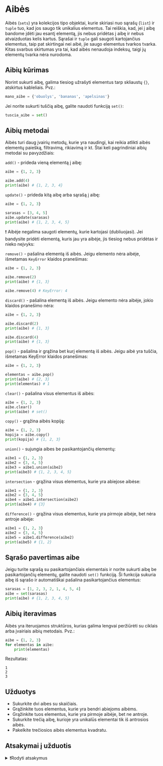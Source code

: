 # Aibės

Aibės (`sets`) yra kolekcijos tipo objektai, kurie skiriasi nuo sąrašų (`list`) ir `tuple` tuo, kad jos saugo tik unikalius elementus. Tai reiškia, kad, jei į aibę bandome įdėti jau esantį elementą, jis nebus pridėtas į aibę ir nebus atvaizduotas kelis kartus. Sąrašai ir `tuple` gali saugoti kartojančius elementus, taip pat skirtingai nei aibė, jie saugo elementus tvarkos tvarka. Kitas svarbus skirtumas yra tai, kad aibės nenaudoja indeksų, taigi jų elementų tvarka nėra nurodoma.

## Aibių kūrimas

Norint sukurti aibę, galima tiesiog užrašyti elementus tarp skliaustų `{}`, atskirtus kableliais. Pvz.:

```Python
mano_aibe = {'obuolys', 'bananas', 'apelsinas'}
```

Jei norite sukurti tuščią aibę, galite naudoti funkciją `set()`:

```Python
tuscia_aibe = set()
```

## Aibių metodai

Aibės turi daug įvairių metodų, kurie yra naudingi, kai reikia atlikti aibės elementų paiešką, filtravimą, rikiavimą ir kt. Štai keli pagrindiniai aibių metodai su pavyzdžiais:

`add()` - prideda vieną elementą į aibę:

```Python
aibe = {1, 2, 3}

aibe.add(4)
print(aibe) # {1, 2, 3, 4}
```

`update()` - prideda kitą aibę arba sąrašą į aibę:

```Python
aibe = {1, 2, 3}

sarasas = [3, 4, 5]
aibe.update(sarasas)
print(aibe) # {1, 2, 3, 4, 5}
```

❗ Aibėje negalima saugoti elementų, kurie kartojasi (dubliuojasi). Jei bandysite pridėti elementą, kuris jau yra aibėje, jis tiesiog nebus pridėtas ir nieko neįvyks:

`remove()` - pašalina elementą iš aibės. Jeigu elemento nėra aibėje, išmetamas `KeyError` klaidos pranešimas:

```Python
aibe = {1, 2, 3}

aibe.remove(2)
print(aibe) # {1, 3}

aibe.remove(4) # KeyError: 4
```

`discard()` - pašalina elementą iš aibės. Jeigu elemento nėra aibėje, jokio klaidos pranešimo nėra:

```Python
aibe = {1, 2, 3}

aibe.discard(2)
print(aibe) # {1, 3}

aibe.discard(4)
print(aibe) # {1, 3}
```

`pop()` - pašalina ir grąžina bet kurį elementą iš aibės. Jeigu aibė yra tuščia, išmetamas KeyError klaidos pranešimas:

```Python
aibe = {1, 2, 3}

elementas = aibe.pop()
print(aibe) # {2, 3}
print(elementas) # 1
```

`clear()` - pašalina visus elementus iš aibės:

```Python
aibe = {1, 2, 3}
aibe.clear()
print(aibe) # set()
```

`copy()` - grąžina aibės kopiją:

```Python
aibe = {1, 2, 3}
kopija = aibe.copy()
print(kopija) # {1, 2, 3}
```

`union()` - sujungia aibes be pasikantojančių elementų:

```Python
aibe1 = {1, 2, 3}
aibe2 = {3, 4, 5}
aibe3 = aibe1.union(aibe2)
print(aibe3) # {1, 2, 3, 4, 5}
```

`intersection` - grąžina visus elementus, kurie yra abiejose aibėse:

```Python
aibe1 = {1, 2, 3}
aibe2 = {3, 4, 5}
aibe4 = aibe1.intersection(aibe2)
print(aibe4) # {3}
```

`difference()` - grąžina visus elementus, kurie yra pirmoje aibėje, bet nėra antroje aibėje:

```Python
aibe1 = {1, 2, 3}
aibe2 = {3, 4, 5}
aibe5 = aibe1.difference(aibe2)
print(aibe5) # {1, 2}
```

## Sąrašo pavertimas aibe

Jeigu turite sąrašą su pasikartojančiais elementais ir norite sukurti aibę be pasikartojančių elementų, galite naudoti `set()` funkciją. Ši funkcija sukuria aibę iš sąrašo ir automatiškai pašalina pasikartojančius elementus:

```Python
sarasas = [1, 2, 3, 2, 1, 4, 5, 4]
aibe = set(sarasas)
print(aibe) # {1, 2, 3, 4, 5}
```

## Aibių iteravimas

Aibės yra iteruojamos struktūros, kurias galima lengvai peržiūrėti su ciklais arba įvairiais aibių metodais. Pvz.:

```Python
aibe = {1, 2, 3}
for elementas in aibe:
    print(elementas)
```

Rezultatas:

```Text
1
2
3
```

## Užduotys

- Sukurkite dvi aibes su skaičiais.
- Grąžinkite tuos elementus, kurie yra bendri abiejoms aibėms.
- Grąžinkite tuos elementus, kurie yra pirmoje aibėje, bet ne antroje.
- Sukurkite trečią aibę, kurioje yra unikalūs elementai tik iš antrosios aibės.
- Pakelkite trečiosios aibės elementus kvadratu.

## Atsakymai į užduotis

<details><summary>❗Rodyti atsakymus</summary>
<hr>

```Python
aibe1 = {1, 2, 3, 4, 5}
aibe2 = {4, 5, 6, 7, 8}

bendra_aibe = aibe1.intersection(aibe2)
print('Bendra aibė:', bendra_aibe)

unikalios_aibe1 = aibe1.difference(aibe2)
print('Unikalūs aibės 1 elementai:', unikalios_aibe1)

aibe3 = aibe2.difference(aibe1)
print('Nauja aibė su aibės 2 unikaliais elementais:', aibe3)

aibe3_kvadratu = {x**2 for x in aibe3}
print('Aibės 3 elementai kvadratu:', aibe3_kvadratu)
```

Rezultatas:

```Text
Bendra aibė: {4, 5}
Unikalūs aibės 1 elementai: {1, 2, 3}
Nauja aibė su aibės 2 unikaliais elementais: {8, 6, 7}
Aibės 3 elementai kvadratu: {64, 49, 36}
```

</details>
